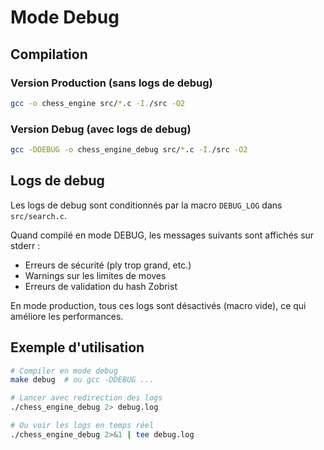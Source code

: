# Mode Debug

## Compilation

### Version Production (sans logs de debug)

```bash
gcc -o chess_engine src/*.c -I./src -O2
```

### Version Debug (avec logs de debug)

```bash
gcc -DDEBUG -o chess_engine_debug src/*.c -I./src -O2
```

## Logs de debug

Les logs de debug sont conditionnés par la macro `DEBUG_LOG` dans `src/search.c`.

Quand compilé en mode DEBUG, les messages suivants sont affichés sur stderr :

- Erreurs de sécurité (ply trop grand, etc.)
- Warnings sur les limites de moves
- Erreurs de validation du hash Zobrist

En mode production, tous ces logs sont désactivés (macro vide), ce qui améliore les performances.

## Exemple d'utilisation

```bash
# Compiler en mode debug
make debug  # ou gcc -DDEBUG ...

# Lancer avec redirection des logs
./chess_engine_debug 2> debug.log

# Ou voir les logs en temps réel
./chess_engine_debug 2>&1 | tee debug.log
```
